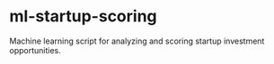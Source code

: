 # ml-startup-scoring
Machine learning script for analyzing and scoring startup investment opportunities.
